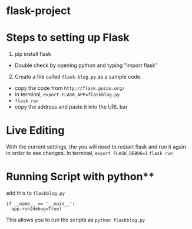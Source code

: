 # flask-project

# **Steps to setting up Flask**

1. pip install flask
  - Double check by opening python and typing "import flask"
2. Create a file called `flask-blog.py` as a sample code. 
  - copy the code from `http://flask.pocoo.org/`
  - in terminal, `export FLASK_APP=flaskblog.py`
  - `flask run`
  - copy the address and paste it into the URL bar

# **Live Editing**
With the current settings, the you will need to restart flask and run it again in order to see changes. 
In terminal, `export FLASK_DEBUG=1`
`flask run`

# Running Script with python**
add this to `flaskblog.py`
```
if __name__ == '__main__':
  app.run(debug=True)
```  
This allows you to run the scripts as `python flaskblog.py`  
